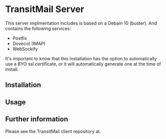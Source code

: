 # TransitMail Server 

This server implmentation includes is based on a Debain 10 (buster). And contains the following services:

<ul>
<li>Postfix</li>
<li>Dovecot (IMAP)</li>
<li>WebSockify</li>
</ul>

It's important to know that this installation has the option to automatically use a BYO ssl certificate, or it will automatically generate one at the time of install. 

## Installation

## Usage

## Further information 

Please see the TransitMail client repository at. 

